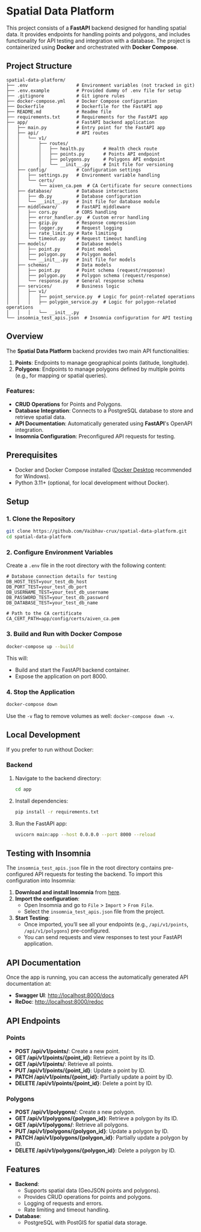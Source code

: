 # Spatial Data Platform

This project consists of a **FastAPI** backend designed for handling spatial data. It provides endpoints for handling points and polygons, and includes functionality for API testing and integration with a database. The project is containerized using **Docker** and orchestrated with **Docker Compose**.

## Project Structure

```
spatial-data-platform/
├── .env                  # Environment variables (not tracked in git)
├── .env.example          # Provided dummy of .env file for setup
├── .gitignore            # Git ignore rules
├── docker-compose.yml    # Docker Compose configuration
├── Dockerfile            # Dockerfile for the FastAPI app
├── README.md             # Readme file
├── requirements.txt      # Requirements for the FastAPI app
├── app/                  # FastAPI backend application
│   ├── main.py           # Entry point for the FastAPI app
│   ├── api/              # API routes
│   │   └── v1/
│   │       ├── routes/
│   │       │   ├── health.py       # Health check route
│   │       │   ├── points.py       # Points API endpoint
│   │       │   ├── polygons.py     # Polygons API endpoint
│   │       │   └── __init__.py     # Init file for versioning
│   ├── config/           # Configuration settings
│   │   ├── settings.py   # Environment variable handling
│   │   └── certs/
│   │       └── aiven_ca.pem  # CA Certificate for secure connections
│   ├── database/         # Database interactions
│   │   ├── db.py         # Database configuration
│   │   └── __init__.py   # Init file for database module
│   ├── middleware/       # FastAPI middleware
│   │   ├── cors.py       # CORS handling
│   │   ├── error_handler.py  # Custom error handling
│   │   ├── gzip.py       # Response compression
│   │   ├── logger.py     # Request logging
│   │   ├── rate_limit.py # Rate limiting
│   │   └── timeout.py    # Request timeout handling
│   ├── models/           # Database models
│   │   ├── point.py      # Point model
│   │   ├── polygon.py    # Polygon model
│   │   └── __init__.py   # Init file for models
│   ├── schemas/          # Data models
│   │   ├── point.py      # Point schema (request/response)
│   │   ├── polygon.py    # Polygon schema (request/response)
│   │   └── response.py   # General response schema
│   ├── services/         # Business logic
│   │   ├── v1/
│   │   │   ├── point_service.py  # Logic for point-related operations
│   │   │   ├── polygon_service.py  # Logic for polygon-related operations
│   │   │   └── __init__.py
└── insomnia_test_apis.json  # Insomnia configuration for API testing
```

## Overview

The **Spatial Data Platform** backend provides two main API functionalities:

1. **Points**: Endpoints to manage geographical points (latitude, longitude).
2. **Polygons**: Endpoints to manage polygons defined by multiple points (e.g., for mapping or spatial queries).

### Features:
- **CRUD Operations** for Points and Polygons.
- **Database Integration**: Connects to a PostgreSQL database to store and retrieve spatial data.
- **API Documentation**: Automatically generated using **FastAPI**'s OpenAPI integration.
- **Insomnia Configuration**: Preconfigured API requests for testing.

## Prerequisites

- Docker and Docker Compose installed ([Docker Desktop](https://www.docker.com/products/docker-desktop) recommended for Windows).
- Python 3.11+ (optional, for local development without Docker).

## Setup

### 1. Clone the Repository
```bash
git clone https://github.com/Vaibhav-crux/spatial-data-platform.git
cd spatial-data-platform
```

### 2. Configure Environment Variables

Create a `.env` file in the root directory with the following content:

```plaintext
# Database connection details for testing
DB_HOST_TEST=your_test_db_host
DB_PORT_TEST=your_test_db_port
DB_USERNAME_TEST=your_test_db_username
DB_PASSWORD_TEST=your_test_db_password
DB_DATABASE_TEST=your_test_db_name

# Path to the CA certificate
CA_CERT_PATH=app/config/certs/aiven_ca.pem
```

### 3. Build and Run with Docker Compose
```bash
docker-compose up --build
```
This will:
- Build and start the FastAPI backend container.
- Expose the application on port 8000.

### 4. Stop the Application
```bash
docker-compose down
```
Use the `-v` flag to remove volumes as well: `docker-compose down -v`.

## Local Development

If you prefer to run without Docker:

### Backend
1. Navigate to the backend directory:
   ```bash
   cd app
   ```
2. Install dependencies:
   ```bash
   pip install -r requirements.txt
   ```
3. Run the FastAPI app:
   ```bash
   uvicorn main:app --host 0.0.0.0 --port 8000 --reload
   ```

## Testing with Insomnia

The `insomnia_test_apis.json` file in the root directory contains pre-configured API requests for testing the backend. To import this configuration into Insomnia:

1. **Download and install Insomnia** from [here](https://insomnia.rest/download).
2. **Import the configuration**:
   - Open Insomnia and go to `File` > `Import` > `From File`.
   - Select the `insomnia_test_apis.json` file from the project.
3. **Start Testing**:
   - Once imported, you’ll see all your endpoints (e.g., `/api/v1/points`, `/api/v1/polygons`) pre-configured.
   - You can send requests and view responses to test your FastAPI application.

## API Documentation

Once the app is running, you can access the automatically generated API documentation at:

- **Swagger UI**: [http://localhost:8000/docs](http://localhost:8000/docs)
- **ReDoc**: [http://localhost:8000/redoc](http://localhost:8000/redoc)

## API Endpoints

### Points
- **POST /api/v1/points/**: Create a new point.
- **GET /api/v1/points/{point_id}**: Retrieve a point by its ID.
- **GET /api/v1/points/**: Retrieve all points.
- **PUT /api/v1/points/{point_id}**: Update a point by ID.
- **PATCH /api/v1/points/{point_id}**: Partially update a point by ID.
- **DELETE /api/v1/points/{point_id}**: Delete a point by ID.

### Polygons
- **POST /api/v1/polygons/**: Create a new polygon.
- **GET /api/v1/polygons/{polygon_id}**: Retrieve a polygon by its ID.
- **GET /api/v1/polygons/**: Retrieve all polygons.
- **PUT /api/v1/polygons/{polygon_id}**: Update a polygon by ID.
- **PATCH /api/v1/polygons/{polygon_id}**: Partially update a polygon by ID.
- **DELETE /api/v1/polygons/{polygon_id}**: Delete a polygon by ID.

## Features
- **Backend**:
  - Supports spatial data (GeoJSON points and polygons).
  - Provides CRUD operations for points and polygons.
  - Logging of requests and errors.
  - Rate limiting and timeout handling.
- **Database**:
  - PostgreSQL with PostGIS for spatial data storage.